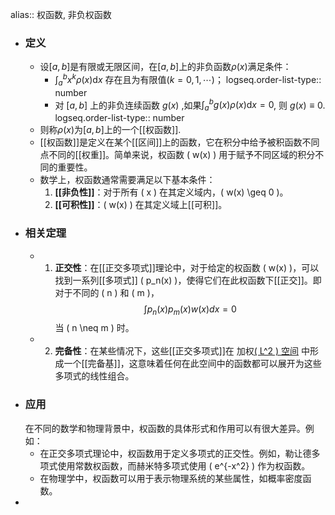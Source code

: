 alias:: 权函数, 非负权函数

- ### 定义
	- 设$[a,b]$是有限或无限区间，在$[a,b]$上的非负函数$\rho(x)$满足条件：
		- $\int_{a}^{b}x^{k}\rho( x)\mathrm{d}x$ 存在且为有限值$(k=0,1,\cdots)$；
		  logseq.order-list-type:: number
		- 对 $[a,b]$ 上的非负连续函数 $g(x)$ ,如果$\int _a^bg( x) \rho( x)\mathrm{d}x= 0$, 则 $g(x)\equiv0$.
		  logseq.order-list-type:: number
	- 则称${\rho(x)}$为$[a,b]$上的一个[[权函数]].
	- [[权函数]]是定义在某个[[区间]]上的函数，它在积分中给予被积函数不同点不同的[[权重]]。简单来说，权函数 \( w(x) \) 用于赋予不同区域的积分不同的重要性。
	- 数学上，权函数通常需要满足以下基本条件：
	  1. **[[非负性]]**：对于所有 \( x \) 在其定义域内，\( w(x) \geq 0 \)。
	  2. **[[可积性]]**：\( w(x) \) 在其定义域上[[可积]]。
- ### 相关定理
	- 1. **正交性**：在[[正交多项式]]理论中，对于给定的权函数 \( w(x) \)，可以找到一系列[[多项式]] \( p_n(x) \)，使得它们在此权函数下[[正交]]。即对于不同的 \( n \) 和 \( m \)，
	  $$ \int p_n(x) p_m(x) w(x) dx = 0 $$
	  当 \( n \neq m \) 时。
	- 2. **完备性**：在某些情况下，这些[[正交多项式]]在 加权[\( L^2 \) 空间]([[平方可积函数空间]]) 中形成一个[[完备基]]，这意味着任何在此空间中的函数都可以展开为这些多项式的线性组合。
- ### 应用
  在不同的数学和物理背景中，权函数的具体形式和作用可以有很大差异。例如：
	- 在正交多项式理论中，权函数用于定义多项式的正交性。例如，勒让德多项式使用常数权函数，而赫米特多项式使用 \( e^{-x^2} \) 作为权函数。
	- 在物理学中，权函数可以用于表示物理系统的某些属性，如概率密度函数。
-